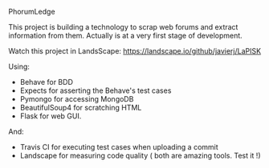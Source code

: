 PhorumLedge

This project is building a technology to scrap web forums and extract information from them.
Actually is at a very first stage of development.

Watch this project in LandsScape: https://landscape.io/github/javierj/LaPISK

Using:
 * Behave for BDD
 * Expects for asserting the Behave's test cases
 * Pymongo for accessing MongoDB
 * BeautifulSoup4 for scratching HTML
 * Flask for web GUI.
 
 And:
  * Travis CI for executing test cases when uploading a commit
  * Landscape for measuring code quality
( both are amazing tools. Test it !)
